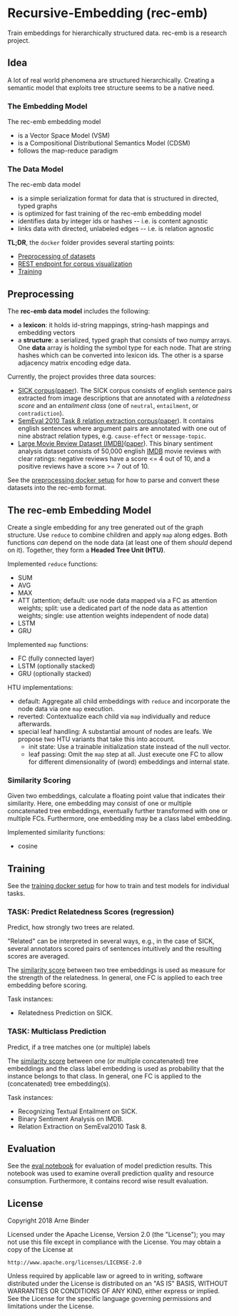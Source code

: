 # Recursive-Embedding (rec-emb)

Train embeddings for hierarchically structured data. rec-emb is a research project.

## Idea

A lot of real world phenomena are structured hierarchically. Creating a semantic model that exploits tree structure seems to be a native need.


### The Embedding Model

The rec-emb embedding model
 * is a Vector Space Model (VSM)
 * is a Compositional Distributional Semantics Model (CDSM)
 * follows the map-reduce paradigm

### The Data Model

The rec-emb data model
 * is a simple serialization format for data that is structured in directed, typed graphs
 * is optimized for fast training of the rec-emb embedding model
 * identifies data by integer ids or hashes -- i.e. is content agnostic
 * links data with directed, unlabeled edges -- i.e. is relation agnostic


**TL;DR**, the `docker` folder provides several starting points:
 * [Preprocessing of datasets](docker/preprocessing)
 * [REST endpoint for corpus visualization](docker/tools/visualize)
 * [Training](docker/train/tensorflow-fold)


## Preprocessing

The **rec-emb data model** includes the following:
 * a **lexicon**: it holds id-string mappings, string-hash mappings and embedding vectors
 * a **structure**: a serialized, typed graph that consists of two numpy arrays. One **data**
 array is holding the symbol type for each node. That are string hashes which can be converted
 into lexicon ids. The other is a sparse adjacency matrix encoding edge data.

Currently, the project provides three data sources:
 * [SICK corpus](http://clic.cimec.unitn.it/composes/sick.html)([paper](http://clic.cimec.unitn.it/marco/publications/marelli-etal-sick-lrec2014.pdf)). The SICK corpus
 consists of english sentence pairs extracted from image descriptions that are annotated
 with a *relatedness score* and an *entailment class* (one of `neutral`, `entailment`, or `contradiction`).
 * [SemEval 2010 Task 8 relation extraction corpus](http://semeval2.fbk.eu/semeval2.php?location=tasks#T11)([paper](http://www.aclweb.org/anthology/S10-1006)). It contains
 english sentences where argument pairs are annotated with one out of nine abstract relation types, e.g. `cause-effect` or `message-topic`.
 * [Large Movie Review Dataset (IMDB)](http://ai.stanford.edu/~amaas/data/sentiment)([paper](http://ai.stanford.edu/~amaas/papers/wvSent_acl2011.pdf)). This binary sentiment analysis dataset
 consists of 50,000 english [IMDB](www.imdb.com) movie reviews with clear ratings: negative reviews have a score <= 4 out of 10,
and a positive reviews have a score >= 7 out of 10.

See the [preprocessing docker setup](docker/preprocessing) for how to parse and convert these datasets into the rec-emb format.


## The rec-emb Embedding Model

Create a single embedding for any tree generated out of the graph structure.
Use `reduce` to combine children and apply `map` along edges. Both functions
*can* depend on the node data (at least one of them *should* depend on it). Together, they form a **Headed Tree Unit (HTU)**.

Implemented `reduce` functions:
 * SUM
 * AVG
 * MAX
 * ATT (attention; default: use node data mapped via a FC as attention weights; split: use a dedicated part of the node data as attention weights; single: use attention weights independent of node data)
 * LSTM
 * GRU
 
Implemented `map` functions:
 * FC (fully connected layer)
 * LSTM (optionally stacked)
 * GRU (optionally stacked)

HTU implementations:
 * default: Aggregate all child embeddings with `reduce` and incorporate the node data via one `map` execution.
 * reverted: Contextualize each child via `map` individually and reduce afterwards.
 * special leaf handling: A substantial amount of nodes are leafs. We propose two HTU variants that take this into account.
    * init state: Use a trainable initialization state instead of the null vector.
    * leaf passing: Omit the `map` step at all. Just execute one FC to allow for different
    dimensionality of (word) embeddings and internal state.

### Similarity Scoring

Given two embeddings, calculate a floating point value that indicates their similarity. Here, one embedding may consist of one or
multiple concatenated tree embeddings, eventually further transformed with one or multiple FCs.
Furthermore, one embedding may be a class label embedding.

Implemented similarity functions:
 * cosine


## Training

See the [training docker setup](docker/train/tensorflow-fold) for how to train and test models for individual tasks.


### TASK: Predict Relatedness Scores (regression)

Predict, how strongly two trees are related.

"Related" can be interpreted in several ways, e.g., in the case of SICK, several annotators scored pairs of sentences intuitively and the resulting scores are averaged.

The [similarity score](#Similarity-Scoring) between two tree embeddings is used as measure for the strength of the relatedness.
In general, one FC is applied to each tree embedding before scoring.

Task instances:
 * Relatedness Prediction on SICK.

### TASK: Multiclass Prediction

Predict, if a tree matches one (or multiple) labels

The [similarity score](#Similarity-Scoring) between one (or multiple concatenated) tree embeddings and
the class label embedding is used as probability that the instance belongs to that class.
In general, one FC is applied to the (concatenated) tree embedding(s).

Task instances:
 * Recognizing Textual Entailment on SICK.
 * Binary Sentiment Analysis on IMDB.
 * Relation Extraction on SemEval2010 Task 8.


## Evaluation

See the [eval notebook](../../../DT/experiments/eval.ipynb) for
evaluation of model prediction results. This notebook was used to examine
overall prediction quality and resource consumption. Furthermore, it
contains record wise result evaluation.

## License

Copyright 2018 Arne Binder

Licensed under the Apache License, Version 2.0 (the "License");
you may not use this file except in compliance with the License.
You may obtain a copy of the License at

    http://www.apache.org/licenses/LICENSE-2.0

Unless required by applicable law or agreed to in writing, software
distributed under the License is distributed on an "AS IS" BASIS,
WITHOUT WARRANTIES OR CONDITIONS OF ANY KIND, either express or implied.
See the License for the specific language governing permissions and
limitations under the License.

